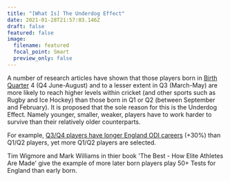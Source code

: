 ```yaml
---
title: "[What Is] The Underdog Effect"
date: 2021-01-28T21:57:03.146Z
draft: false
featured: false
image:
  filename: featured
  focal_point: Smart
  preview_only: false
---
```

A number of research articles have shown that those players born in [Birth Quarter](https://onemoresummer.co.uk/post/what-is-birth-quarter/) 4 (Q4 June-August) and to a lesser extent in Q3 (March-May) are more likely to reach higher levels within cricket (and other sports such as Rugby and Ice Hockey) than those born in Q1 or Q2 (between September and February). It is proposed that the sole reason for this is the Underdog Effect. Namely younger, smaller, weaker, players have to work harder to survive than their relatively older counterparts.

For example, [Q3/Q4 players have longer England ODI careers](https://onemoresummer.co.uk/post/but-weve-just-won-a-world-cup/) (+30%) than Q1/Q2 players, yet more Q1/Q2  players are selected. 

Tim Wigmore and Mark Williams in thier book 'The Best - How Elite Athletes Are Made' give the example of more later born players play 50+ Tests for England than early born.